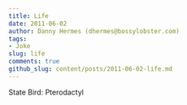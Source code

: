 ```yaml
---
title: Life
date: 2011-06-02
author: Danny Hermes (dhermes@bossylobster.com)
tags:
- Joke
slug: life
comments: true
github_slug: content/posts/2011-06-02-life.md
---
```


State Bird: Pterodactyl
